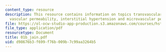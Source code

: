 ```yaml
---
content_type: resource
description: This resource contains information on topics transvascular transport,
  vascular permeability, interstitial hypertension and microvascular permeability.
file: https://ol-ocw-studio-app-production.s3.amazonaws.com/courses/hst-525j-tumor-pathophysiology-and-transport-phenomena-fall-2005/d98676b3f699f76b009b7c99aa3264b5_01b_jain.pdf
file_type: application/pdf
resourcetype: Document
title: 01b_jain.pdf
uid: d98676b3-f699-f76b-009b-7c99aa3264b5
---
```

